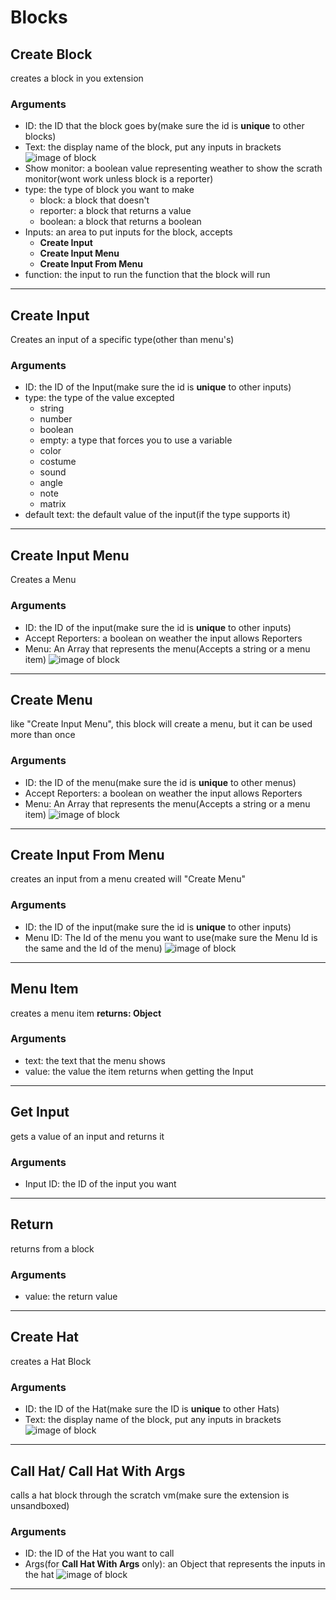 # Blocks
## Create Block
creates a block in you extension
### Arguments
* ID: the ID that the block goes by(make sure the id is __unique__ to other blocks)
* Text: the display name of the block, put any inputs in brackets
![image of block](./create-block.png)
* Show monitor: a boolean value representing weather to show the scrath monitor(wont work unless block is a reporter)
* type: the type of block you want to make
    * block: a block that doesn't
    * reporter: a block that returns a value
    * boolean: a block that returns a boolean
* Inputs: an area to put inputs for the block, accepts
    * __Create Input__
    * __Create Input Menu__
    * __Create Input From Menu__
* function: the input to run the function that the block will run
---
## Create Input
Creates an input of a specific type(other than menu's)
### Arguments
* ID: the ID of the Input(make sure the id is __unique__ to other inputs)
* type: the type of the value excepted
    * string
    * number
    * boolean
    * empty: a type that forces you to use a variable
    * color
    * costume
    * sound
    * angle
    * note
    * matrix
* default text: the default value of the input(if the type supports it)
---
## Create Input Menu
Creates a Menu
### Arguments
* ID: the ID of the input(make sure the id is __unique__ to other inputs)
* Accept Reporters: a boolean on weather the input allows Reporters
* Menu: An Array that represents the menu(Accepts a string or a menu item)
![image of block](./Create%20Input%20Menu.png)
---
## Create Menu
like "Create Input Menu", this block will create a menu, but it can be used more than once
### Arguments
* ID: the ID of the menu(make sure the id is __unique__ to other menus)
* Accept Reporters: a boolean on weather the input allows Reporters
* Menu: An Array that represents the menu(Accepts a string or a menu item)
![image of block](./Create%20Menu.png)
---
## Create Input From Menu
creates an input from a menu created will "Create Menu"
### Arguments
* ID: the ID of the input(make sure the id is __unique__ to other inputs)
* Menu ID: The Id of the menu you want to use(make sure the Menu Id is the same and the Id of the menu)
![image of block](./Create%20Input%20From%20Menu.png)
---
## Menu Item
creates a menu item
__returns: Object__
### Arguments
* text: the text that the menu shows
* value: the value the item returns when getting the Input
---
## Get Input
gets a value of an input and returns it
### Arguments
* Input ID: the ID of the input you want
---
## Return
returns from a block
### Arguments
* value: the return value
---
## Create Hat
creates a Hat Block
### Arguments
* ID: the ID of the Hat(make sure the ID is __unique__ to other Hats)
* Text: the display name of the block, put any inputs in brackets
![image of block](./Create%20Hat.png)
---
## Call Hat/ Call Hat With Args
calls a hat block through the scratch vm(make sure the extension is unsandboxed)
### Arguments
* ID: the ID of the Hat you want to call
* Args(for __Call Hat With Args__ only): an Object that represents the inputs in the hat
![image of block](./call-hat.png)
---
